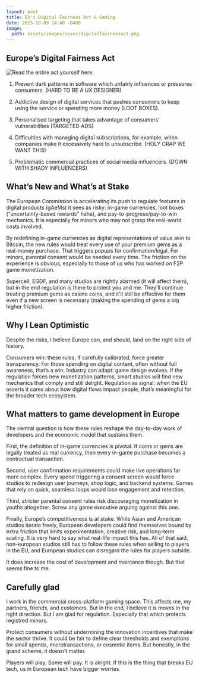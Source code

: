 ```yaml
---
layout: post
title: EU's Digital Fairness Act & Gaming
date: 2025-10-09 14:40 -0400
image:
  path: assets/images/cover/digitalfairnessact.png
---
```


## Europe’s Digital Fairness Act

![Read the entire act yourself here](https://www.digital-fairness-act.com/).

1. Prevent dark patterns in software which unfairly influences or pressures consumers. (HARD TO BE A UX DESIGNER)

2. Addictive design of digital services that pushes consumers to keep using the service or spending more money (LOOT BOXES).

3. Personalised targeting that takes advantage of consumers' vulnerabilities (TARGETED ADS)

4. Difficulties with managing digital subscriptions, for example, when companies make it excessively hard to unsubscribe. (HOLY CRAP WE WANT THIS)

5. Problematic commercial practices of social media influencers. (DOWN WITH SHADY INFLUENCERS)


## What’s New and What’s at Stake

The European Commission is accelerating its push to regulate features in digital products (gAeMs) it sees as risky: in-game currencies, loot boxes (“uncertainty-based rewards” haha), and pay-to-progress/pay-to-win mechanics. It is especially for minors who may not grasp the real-world costs involved.

By redefining in-game currencies as digital representations of value akin to Bitcoin, the new rules would treat every use of your premium gems as a real-money purchase. That triggers popups for confirmation/legal. For minors, parental consent would be needed every time. The friction on the experience is obvious, especially to those of us who has worked on F2P game monetization.

Supercell, EGDF, and many studios are rightly alarmed (it will affect them), but in the end regulation is there to protect you and me. They'll continue treating premium gems as casino coins, and it'll still be effective for them even if a new screen is necessary (making the spending of gems a big higher friction).

## Why I Lean Optimistic

Despite the risks, I believe Europe can, and should, land on the right side of history.

Consumers win: these rules, if carefully calibrated, force greater transparency. For those spending on digital content, often without full awareness, that’s a win.
Industry can adapt: game design evolves. If the regulation forces new monetization patterns, smart studios will find new mechanics that comply and still delight.
Regulation as signal: when the EU asserts it cares about how digital flows impact people, that’s meaningful for the broader tech ecosystem.


## What matters to game development in Europe

The central question is how these rules reshape the day-to-day work of developers and the economic model that sustains them.

First, the definition of in-game currencies is pivotal. If coins or gems are legally treated as real currency, then every in-game purchase becomes a contractual transaction.

Second, user confirmation requirements could make live operations far more complex. Every spend triggering a consent screen would force studios to redesign user journeys, shop logic, and backend systems. Games that rely on quick, seamless loops would lose engagement and retention.

Third, stricter parental consent rules risk discouraging monetization in youths altogether. Screw any game executive arguing against this one. 

Finally, Europe’s competitiveness is at stake. While Asian and American studios iterate freely, European developers could find themselves bound by extra friction that limits experimentation, creative risk, and long-term scaling. It is very hard to say what real-life impact this has. All of that said, non-european studios still has to follow these rules when selling to players in the EU, and European studios can disregard the rules for players outside.

It does increase the cost of development and maintance though. But that seems fine to me.

## Carefully glad

I work in the commercial cross-platform gaming space. This affects me, my partners, friends, and customers. But in the end, I believe it is moves in the right direction. But I am glad for regulation. Especially that which protects registred minors. 

Protect consumers without undermining the innovation incentives that make the sector thrive. It could be fair to define clear thresholds and exemptions for small spends, microtransactions, or cosmetic items. But honestly, in the grand scheme, it doesn't matter.

Players will play. Some will pay. It is alright. 
If this is the thing that breaks EU tech, us in European tech have bigger worries.